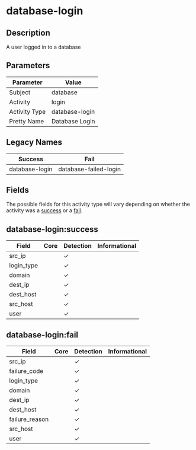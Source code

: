database-login
==============

Description
-----------
A user logged in to a database

Parameters
----------
| Parameter     | Value          |
| ------------- | -------------- |
| Subject       | database       |
| Activity      | login          |
| Activity Type | database-login |
| Pretty Name   | Database Login |

Legacy Names
------------
| Success            | Fail                      |
| ------------------ | ------------------------- |
| database-login<br> | database-failed-login<br> |

Fields
------

The possible fields for this activity type will vary depending on whether the activity was a [success](#database-loginsuccess) or a [fail](#database-loginfail).


database-login:success
----------------------

| Field      | Core | Detection | Informational |
| ---------- | ---- | --------- | ------------- |
| src_ip     |      | &#10003;  |               |
| login_type |      | &#10003;  |               |
| domain     |      | &#10003;  |               |
| dest_ip    |      | &#10003;  |               |
| dest_host  |      | &#10003;  |               |
| src_host   |      | &#10003;  |               |
| user       |      | &#10003;  |               |

database-login:fail
-------------------

| Field          | Core | Detection | Informational |
| -------------- | ---- | --------- | ------------- |
| src_ip         |      | &#10003;  |               |
| failure_code   |      | &#10003;  |               |
| login_type     |      | &#10003;  |               |
| domain         |      | &#10003;  |               |
| dest_ip        |      | &#10003;  |               |
| dest_host      |      | &#10003;  |               |
| failure_reason |      | &#10003;  |               |
| src_host       |      | &#10003;  |               |
| user           |      | &#10003;  |               |